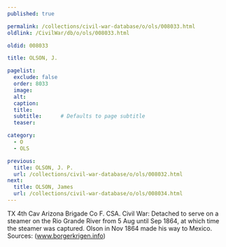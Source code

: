 ```yaml
---
published: true

permalink: /collections/civil-war-database/o/ols/008033.html
oldlink: /CivilWar/db/o/ols/008033.html

oldid: 008033

title: OLSON, J.

pagelist:
  exclude: false
  order: 8033
  image: 
  alt:
  caption:
  title:
  subtitle:      # Defaults to page subtitle
  teaser:

category: 
  - O 
  - OLS

previous:
  title: OLSON, J. P.
  url: /collections/civil-war-database/o/ols/008032.html  
next:
  title: OLSON, James
  url: /collections/civil-war-database/o/ols/008034.html   
---
```

TX 4th Cav Arizona Brigade Co F. CSA. Civil War: Detached to serve on a steamer on the Rio Grande River from 5 Aug until Sep 1864, at which time the steamer was captured. Olson in Nov 1864 made his way to Mexico. Sources: (www.borgerkrigen.info)